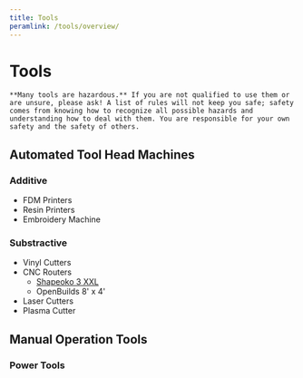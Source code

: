 ```yaml
---
title: Tools
peramlink: /tools/overview/
---
```


# Tools

 ```tip
**Many tools are hazardous.** If you are not qualified to use them or are unsure, please ask! A list of rules will not keep you safe; safety comes from knowing how to recognize all possible hazards and understanding how to deal with them. You are responsible for your own safety and the safety of others.
```

## Automated Tool Head Machines
### Additive
- FDM Printers
- Resin Printers
- Embroidery Machine

### Substractive
- Vinyl Cutters
- CNC Routers
    - [Shapeoko 3 XXL](/tools/cnc-Shapeoko)
    - OpenBuilds 8' x 4'
- Laser Cutters
- Plasma Cutter


## Manual Operation Tools

### Power Tools